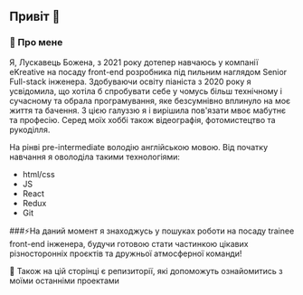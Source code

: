 ## Привіт 👋

### 🌱 Про мене 
Я, Лускавець Божена, з 2021 року дотепер навчаюсь у компанії eKreative на посаду front-end розробника під пильним наглядом Senior Full-stack інженера.
Здобуваючи освіту піаніста з 2020 року я усвідомила, що хотіла б спробувати себе у чомусь більш технічному і сучасному та обрала програмування, яке безсумнівно вплинуло на моє життя та бачення. З цією галуззю я і вирішила пов'язати мвоє мабутнє та професію. Серед моїх хоббі також відеографія, фотомистецтво та рукоділля.

На рінві pre-intermediate володію англійською мовою. 
Від початку навчання я оволоділа такими технологіями:
- html/css
- JS
- React
- Redux
- Git

###⚡На даний момент 
я знаходжусь у пошуках роботи на посаду trainee front-end інженера, будучи готовою стати частинкою цікавих різносторонніх проєктів та дружньої атмосферної команди!

💬 Також на цій сторінці є репизиторії, які допоможуть ознайомитись з моїми останніми проектами


<!--
**bozhena-luskavets/bozhena-luskavets** is a ✨ _special_ ✨ repository because its `README.md` (this file) appears on your GitHub profile.

Here are some ideas to get you started:

- 🔭 I’m currently working on ...
- 🌱 I’m currently learning ...
- 👯 I’m looking to collaborate on ...
- 🤔 I’m looking for help with ...
- 💬 Ask me about ...
- 📫 How to reach me: ...
- 😄 Pronouns: ...
- ⚡ Fun fact: ...
-->
